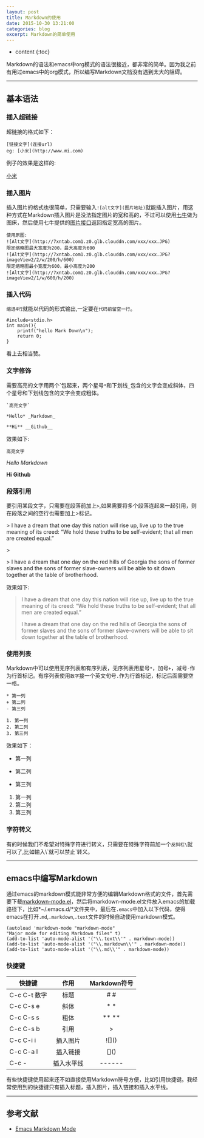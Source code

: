 ```yaml
---
layout: post
title: Markdown的使用
date: 2015-10-30 13:21:00
categories: blog
excerpt: Markdown的简单使用
---
```


* content
{:toc}

Markdown的语法和emacs中org模式的语法很接近，都非常的简单。因为我之前有用过emacs中的org模式，所以编写Markdown文档没有遇到太大的阻碍。

---

## 基本语法

### 插入超链接

超链接的格式如下：

    [链接文字](连接url)
	eg: [小米](http://www.mi.com)
	
例子的效果是这样的:

[小米](http://www.mi.com)

### 插入图片

插入图片的格式也很简单，只需要输入`![alt文字](图片地址)`就能插入图片，用这种方式在Markdown插入图片是没法指定图片的宽和高的，不过可以使用[七牛](http://www.qiniu.com/)做为图床，然后使用七牛提供的[图片接口](http://developer.qiniu.com/docs/v6/api/reference/fop/image/imageview2.html#imageView2-specification)返回指定宽高的图片。

    使用原图:
    ![Alt文字](http://7xntab.com1.z0.glb.clouddn.com/xxx/xxx.JPG)
    限定缩略图最大宽度为200，最大高度为600
    ![Alt文字](http://7xntab.com1.z0.glb.clouddn.com/xxx/xxx.JPG?imageView2/2/w/200/h/600)
	限定缩略图最小宽度为600，最小高度为200
    ![Alt文字](http://7xntab.com1.z0.glb.clouddn.com/xxx/xxx.JPG?imageView2/1/w/600/h/200)

### 插入代码

`缩进4行`就能以代码的形式输出,一定要在`代码前留空一行`。

    #include<stdio.h>
    int main(){
        printf("hello Mark Down\n");
        return 0;
    }

看上去相当赞。

### 文字修饰

需要高亮的文字用两个\`包起来，两个星号`*`和下划线`_`包含的文字会变成斜体，四个星号和下划线包含的文字会变成粗体。

    `高亮文字`
	
    *Hello* _Markdown_
	
	**Hi** __Github__

效果如下:

`高亮文字`

*Hello* _Markdown_

**Hi** __Github__

### 段落引用

要引用某段文字，只需要在段落前加上`>`,如果需要将多个段落连起来一起引用，则在段落之间的空行也需要加上\>标记。

\> I have a dream that one day this nation will rise up, live up to the true meaning of its creed: “We hold these truths to be self-evident; that all men are created equal.”

\>

\> I have a dream that one day on the red hills of Georgia the sons of former slaves and the sons of former slave-owners will be able to sit down together at the table of brotherhood.

效果如下:

> I have a dream that one day this nation will rise up, live up to the true meaning of its creed: “We hold these truths to be self-evident; that all men are created equal.”
>
> I have a dream that one day on the red hills of Georgia the sons of former slaves and the sons of former slave-owners will be able to sit down together at the table of brotherhood.

### 使用列表

Markdown中可以使用无序列表和有序列表，无序列表用星号`*`，加号`+`，减号`-`作为行首标记。有序列表使用`数字`接一个英文句号`.`作为行首标记，标记后面需要空一格。

    * 第一列
	+ 第二列
	- 第三列

    1. 第一列
	2. 第二列
	3. 第三列
    
效果如下：
	
* 第一列
+ 第二列
- 第三列

1. 第一列
2. 第二列
3. 第三列

### 字符转义

有的时候我们不希望对特殊字符进行转义，只需要在特殊字符前加一个`反斜杠\`就可以了,比如输入\\\`就可以禁止\`转义。

---

## emacs中编写Markdown

通过emacs的markdown模式能非常方便的编辑Markdown格式的文件，首先需要下载[markdown-mode.el](http://jblevins.org/projects/markdown-mode/markdown-mode.el)，然后将markdown-mode.el文件放入emacs的加载路径下，比如*~/.emacs.d/*文件夹中，最后在`.emacs`中加入以下代码，使得emacs在打开`.md`,`.markdown`,`.text`文件的时候自动使用markdown模式。

    (autoload 'markdown-mode "markdown-mode"
    "Major mode for editing Markdown files" t)
    (add-to-list 'auto-mode-alist '("\\.text\\'" . markdown-mode))
    (add-to-list 'auto-mode-alist '("\\.markdown\\'" . markdown-mode))
    (add-to-list 'auto-mode-alist '("\\.md\\'" . markdown-mode))

### 快捷键

|快捷键     |作用     |Markdown符号 |
|----------|:------:|:------:|
|C-c C-t 数字| 标题| \# \#|
|C-c C-s e |斜体|\* \*|
|C-c C-s s |粗体|\*\* \*\*|
|C-c C-s b|引用|\>|
|C-c C-i i|插入图片|!\[\]\(\)|
|C-c C-a l|插入链接|\[\]\(\)|
|C-c -|插入水平线|------|

有些快捷键使用起来还不如直接使用Markdown符号方便，比如引用快捷键。我经常使用到的快捷键只有插入标题，插入图片，插入链接和插入水平线。

---

## 参考文献

* [Emacs Markdown Mode](http://jblevins.org/projects/markdown-mode/)
